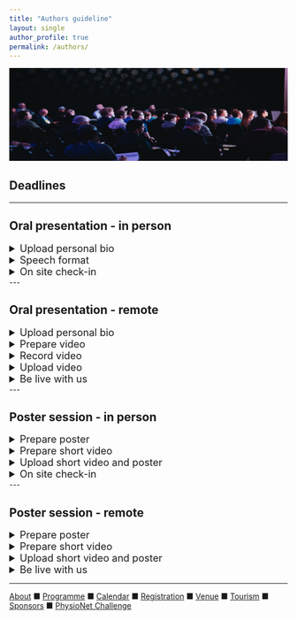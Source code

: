 ```yaml
---
title: "Authors guideline"
layout: single
author_profile: true
permalink: /authors/
---
```


![Author](/assets/img/Author.jpg)<br/>

## Deadlines

---

## Oral presentation - in person
<details>
	<summary style="font-size:18px">Upload personal bio</summary><br/>
</details>
<details>
	<summary style="font-size:18px">Speech format</summary><br/>
</details>
<details>
	<summary style="font-size:18px">On site check-in</summary><br/>
</details>
---

## Oral presentation - remote
<details>
	<summary style="font-size:18px">Upload personal bio</summary><br/>
</details>
<details>
	<summary style="font-size:18px">Prepare video</summary><br/>
</details>
<details>
	<summary style="font-size:18px">Record video</summary><br/>
</details>
<details>
	<summary style="font-size:18px">Upload video</summary><br/>
</details>
<details>
	<summary style="font-size:18px">Be live with us</summary><br/>
</details>
---

## Poster session - in person
<details>
	<summary style="font-size:18px">Prepare poster</summary><br/>
</details>
<details>
	<summary style="font-size:18px">Prepare short video</summary><br/>
</details>
<details>
	<summary style="font-size:18px">Upload short video and poster</summary><br/>
</details>
<details>
	<summary style="font-size:18px">On site check-in</summary><br/>
</details>
---

## Poster session - remote
<details>
	<summary style="font-size:18px">Prepare poster</summary><br/>
</details>
<details>
	<summary style="font-size:18px">Prepare short video</summary><br/>
</details>
<details>
	<summary style="font-size:18px">Upload short video and poster</summary><br/>
</details>
<details>
	<summary style="font-size:18px">Be live with us</summary><br/>
</details>


---

[About](../about/) &#9632; [Programme](../programme/) &#9632; [Calendar](../calendar/) &#9632; [Registration](../registration/) &#9632; [Venue](../venue/) &#9632; [Tourism](../tourism/) &#9632; [Sponsors](../sponsors/) &#9632; [PhysioNet Challenge](../challenge/)
